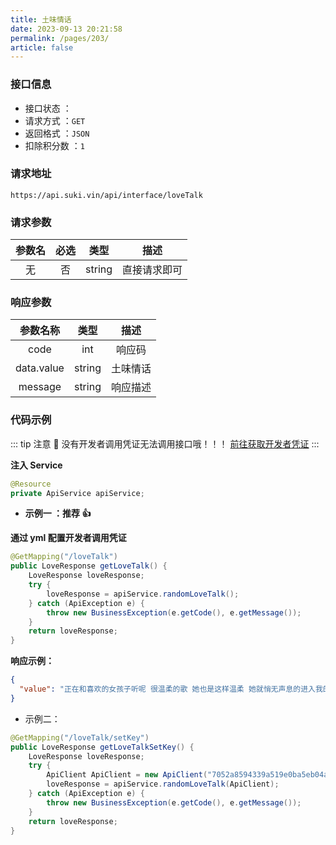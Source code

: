 ```yaml
---
title: 土味情话
date: 2023-09-13 20:21:58
permalink: /pages/203/
article: false
---
```


### 接口信息

- 接口状态 ： <Badge text="正常"/>
- 请求方式 ：`GET`
- 返回格式 ：`JSON`
- 扣除积分数 ：`1`

### 请求地址

```shell
https://api.suki.vin/api/interface/loveTalk
```

### 请求参数

| 参数名 | 必选 |  类型  |     描述     |
| :----: | :--: | :----: | :----------: |
|   无   |  否  | string | 直接请求即可 |

### 响应参数

|  参数名称  |  类型  |   描述   |
| :--------: | :----: | :------: |
|    code    |  int   |  响应码  |
| data.value | string | 土味情话 |
|  message   | string | 响应描述 |

### 代码示例

::: tip 注意 🔔️
没有开发者调用凭证无法调用接口哦！！！ [前往获取开发者凭证](https://doc.suki.vin/account/center)
:::

**注入 Service**

```java
@Resource
private ApiService apiService;
```

- **示例一 ：推荐 👍**

**通过 yml 配置开发者调用凭证**

```java
@GetMapping("/loveTalk")
public LoveResponse getLoveTalk() {
    LoveResponse loveResponse;
    try {
        loveResponse = apiService.randomLoveTalk();
    } catch (ApiException e) {
        throw new BusinessException(e.getCode(), e.getMessage());
    }
    return loveResponse;
}
```

**响应示例：**

```json
{
  "value": "正在和喜欢的女孩子听呢 很温柔的歌 她也是这样温柔 她就悄无声息的进入我的生活 带着光 打破了寂静 温暖了我的整个岁月 希望姑娘与我到地老天荒 并且永远不悔"
}
```

- 示例二：

```Java
@GetMapping("/loveTalk/setKey")
public LoveResponse getLoveTalkSetKey() {
    LoveResponse loveResponse;
    try {
        ApiClient ApiClient = new ApiClient("7052a8594339a519e0ba5eb04a267a60", "d8d6df60ab209385a09ac796f1dfe3e1");
        loveResponse = apiService.randomLoveTalk(ApiClient);
    } catch (ApiException e) {
        throw new BusinessException(e.getCode(), e.getMessage());
    }
    return loveResponse;
}
```
